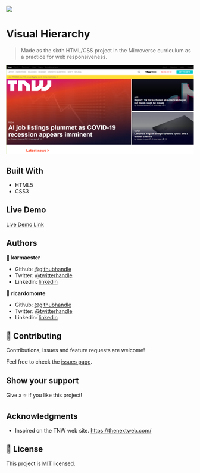 ![](https://img.shields.io/badge/Microverse-blueviolet)

# Visual Hierarchy

> Made as the sixth HTML/CSS project in the Microverse curriculum as a practice for web responsiveness.


![screenshot](./screenshot.png)


## Built With

- HTML5
- CSS3

## Live Demo

[Live Demo Link](https://karmaester.github.io/TNW-Cloned/)

## Authors

👤 **karmaester**

- Github: [@githubhandle](https://github.com/karmaester)
- Twitter: [@twitterhandle](https://twitter.com/karmaendlich)
- Linkedin: [linkedin](https://www.linkedin.com/in/khristian-rojas/)

👤 **ricardomonte**

- Github: [@githubhandle](https://github.com/ricardomonte)
- Twitter: [@twitterhandle](https://twitter.com/ramnkco)
- Linkedin: [linkedin](https://www.linkedin.com/in/ricardo-antonio-montenegro-nu%C3%B1ez-87a74944/)


## 🤝 Contributing

Contributions, issues and feature requests are welcome!

Feel free to check the [issues page](https://github.com/karmaester/TNW-Cloned/issues).

## Show your support

Give a ⭐️ if you like this project!

## Acknowledgments

- Inspired on the TNW web site.
https://thenextweb.com/

## 📝 License

This project is [MIT](lic.url) licensed.
